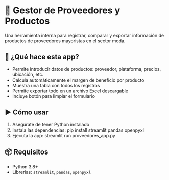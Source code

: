# 🧵 Gestor de Proveedores y Productos

Una herramienta interna para registrar, comparar y exportar información de productos de proveedores mayoristas en el sector moda.

## 🚀 ¿Qué hace esta app?
- Permite introducir datos de productos: proveedor, plataforma, precios, ubicación, etc.
- Calcula automáticamente el margen de beneficio por producto
- Muestra una tabla con todos los registros
- Permite exportar todo en un archivo Excel descargable
- Incluye botón para limpiar el formulario

## ▶️ Cómo usar
1. Asegúrate de tener Python instalado
2. Instala las dependencias:
   pip install streamlit pandas openpyxl
3. Ejecuta la app:
   streamlit run proveedores_app.py

## 📦 Requisitos
- Python 3.8+
- Librerías: `streamlit`, `pandas`, `openpyxl`
